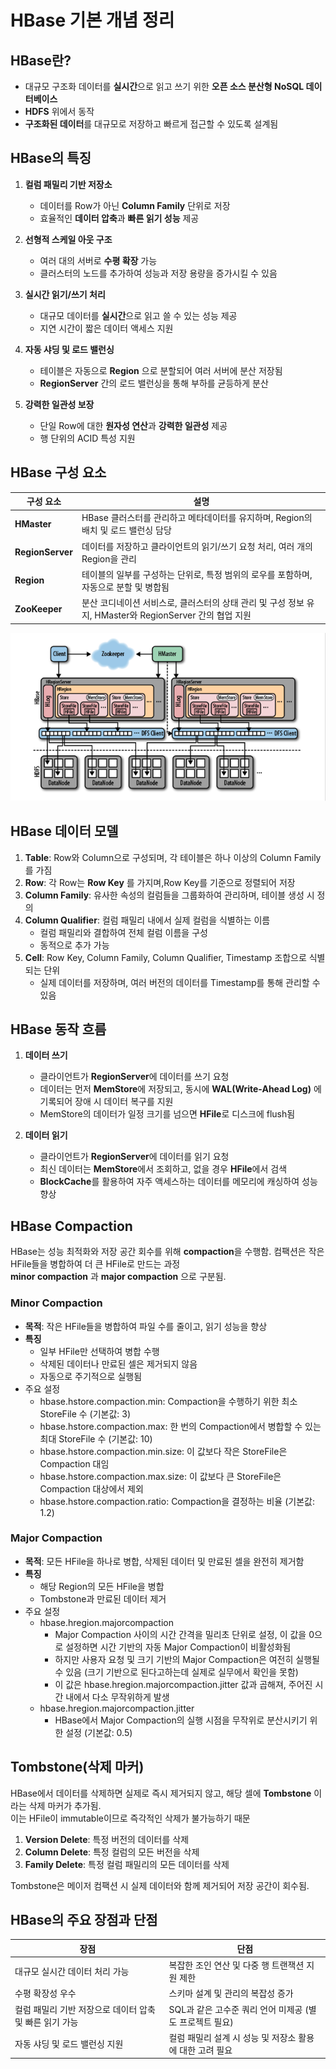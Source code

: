 # HBase 기본 개념 정리

## HBase란?
- 대규모 구조화 데이터를 **실시간**으로 읽고 쓰기 위한 **오픈 소스 분산형 NoSQL 데이터베이스**  
- **HDFS** 위에서 동작
- **구조화된 데이터**를 대규모로 저장하고 빠르게 접근할 수 있도록 설계됨

## HBase의 특징

1. **컬럼 패밀리 기반 저장소**  
   - 데이터를 Row가 아닌 **Column Family** 단위로 저장  
   - 효율적인 **데이터 압축**과 **빠른 읽기 성능** 제공

2. **선형적 스케일 아웃 구조**  
   - 여러 대의 서버로 **수평 확장** 가능  
   - 클러스터의 노드를 추가하여 성능과 저장 용량을 증가시킬 수 있음

3. **실시간 읽기/쓰기 처리**  
   - 대규모 데이터를 **실시간**으로 읽고 쓸 수 있는 성능 제공  
   - 지연 시간이 짧은 데이터 액세스 지원

4. **자동 샤딩 및 로드 밸런싱**  
   - 테이블은 자동으로 **Region** 으로 분할되어 여러 서버에 분산 저장됨  
   - **RegionServer** 간의 로드 밸런싱을 통해 부하를 균등하게 분산

5. **강력한 일관성 보장**  
   - 단일 Row에 대한 **원자성 연산**과 **강력한 일관성** 제공  
   - 행 단위의 ACID 특성 지원
   
## HBase 구성 요소

| 구성 요소           | 설명                                                                                       |
|--------------------|-------------------------------------------------------------------------------------------|
| **HMaster**         | HBase 클러스터를 관리하고 메타데이터를 유지하며, Region의 배치 및 로드 밸런싱 담당              |
| **RegionServer**    | 데이터를 저장하고 클라이언트의 읽기/쓰기 요청 처리, 여러 개의 Region을 관리                     |
| **Region**          | 테이블의 일부를 구성하는 단위로, 특정 범위의 로우를 포함하며, 자동으로 분할 및 병합됨             |
| **ZooKeeper**       | 분산 코디네이션 서비스로, 클러스터의 상태 관리 및 구성 정보 유지, HMaster와 RegionServer 간의 협업 지원 |

![img.png](images/hbase_structure.png)

## HBase 데이터 모델

1. **Table**: Row와 Column으로 구성되며, 각 테이블은 하나 이상의 Column Family를 가짐  
2. **Row**: 각 Row는 **Row Key** 를 가지며,Row Key를 기준으로 정렬되어 저장
3. **Column Family**: 유사한 속성의 컬럼들을 그룹화하여 관리하며, 테이블 생성 시 정의
4. **Column Qualifier**: 컬럼 패밀리 내에서 실제 컬럼을 식별하는 이름  
   - 컬럼 패밀리와 결합하여 전체 컬럼 이름을 구성
   - 동적으로 추가 가능  
5. **Cell**: Row Key, Column Family, Column Qualifier, Timestamp 조합으로 식별되는 단위  
   - 실제 데이터를 저장하며, 여러 버전의 데이터를 Timestamp를 통해 관리할 수 있음  

## HBase 동작 흐름

1. **데이터 쓰기**  
   - 클라이언트가 **RegionServer**에 데이터를 쓰기 요청  
   - 데이터는 먼저 **MemStore**에 저장되고, 동시에 **WAL(Write-Ahead Log)** 에 기록되어 장애 시 데이터 복구를 지원  
   - MemStore의 데이터가 일정 크기를 넘으면 **HFile**로 디스크에 flush됨

2. **데이터 읽기**  
   - 클라이언트가 **RegionServer**에 데이터를 읽기 요청  
   - 최신 데이터는 **MemStore**에서 조회하고, 없을 경우 **HFile**에서 검색  
   - **BlockCache**를 활용하여 자주 액세스하는 데이터를 메모리에 캐싱하여 성능 향상
   
## HBase Compaction

HBase는 성능 최적화와 저장 공간 회수를 위해 **compaction**을 수행함. 컴팩션은 작은 HFile들을 병합하여 더 큰 HFile로 만드는 과정<br>
**minor compaction** 과 **major compaction** 으로 구분됨.

### Minor Compaction

- **목적**: 작은 HFile들을 병합하여 파일 수를 줄이고, 읽기 성능을 향상
- **특징**
  - 일부 HFile만 선택하여 병합 수행
  - 삭제된 데이터나 만료된 셀은 제거되지 않음
  - 자동으로 주기적으로 실행됨
- 주요 설정
  - hbase.hstore.compaction.min: Compaction을 수행하기 위한 최소 StoreFile 수 (기본값: 3)
  - hbase.hstore.compaction.max: 한 번의 Compaction에서 병합할 수 있는 최대 StoreFile 수 (기본값: 10)
  - hbase.hstore.compaction.min.size: 이 값보다 작은 StoreFile은 Compaction 대임
  - hbase.hstore.compaction.max.size: 이 값보다 큰 StoreFile은 Compaction 대상에서 제외
  - hbase.hstore.compaction.ratio: Compaction을 결정하는 비율 (기본값: 1.2)

### Major Compaction

- **목적**: 모든 HFile을 하나로 병합, 삭제된 데이터 및 만료된 셀을 완전히 제거함
- **특징**
  - 해당 Region의 모든 HFile을 병합
  - Tombstone과 만료된 데이터 제거
- 주요 설정  
  - hbase.hregion.majorcompaction
    - Major Compaction 사이의 시간 간격을 밀리초 단위로 설정, 이 값을 0으로 설정하면 시간 기반의 자동 Major Compaction이 비활성화됨 
    - 하지만 사용자 요청 및 크기 기반의 Major Compaction은 여전히 실행될 수 있음 (크기 기반으로 된다고하는데 실제로 실무에서 확인을 못함)
    - 이 값은 hbase.hregion.majorcompaction.jitter 값과 곱해져, 주어진 시간 내에서 다소 무작위하게 발생
  - hbase.hregion.majorcompaction.jitter
    - HBase에서 Major Compaction의 실행 시점을 무작위로 분산시키기 위한 설정 (기본값: 0.5) 
    
## Tombstone(삭제 마커)
HBase에서 데이터를 삭제하면 실제로 즉시 제거되지 않고, 해당 셀에 **Tombstone** 이라는 삭제 마커가 추가됨. <br>
이는 HFile이 immutable이므로 즉각적인 삭제가 불가능하기 때문

1. **Version Delete**: 특정 버전의 데이터를 삭제
2. **Column Delete**: 특정 컬럼의 모든 버전을 삭제
3. **Family Delete**: 특정 컬럼 패밀리의 모든 데이터를 삭제

Tombstone은 메이저 컴팩션 시 실제 데이터와 함께 제거되어 저장 공간이 회수됨.

## HBase의 주요 장점과 단점

| 장점                                       | 단점                                                    |
|------------------------------------------|--------------------------------------------------------|
| 대규모 실시간 데이터 처리 가능                | 복잡한 조인 연산 및 다중 행 트랜잭션 지원 제한               |
| 수평 확장성 우수                            | 스키마 설계 및 관리의 복잡성 증가                           |
| 컬럼 패밀리 기반 저장으로 데이터 압축 및 빠른 읽기 가능 | SQL과 같은 고수준 쿼리 언어 미제공 (별도 프로젝트 필요)        |
| 자동 샤딩 및 로드 밸런싱 지원                 | 컬럼 패밀리 설계 시 성능 및 저장소 활용에 대한 고려 필요       |
